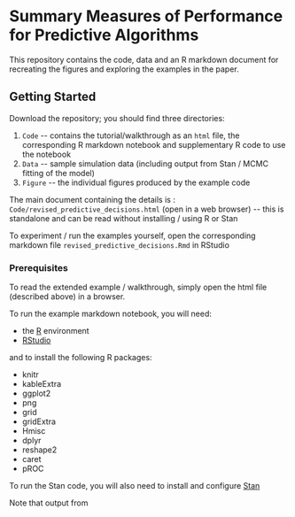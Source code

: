# Summary Measures of Performance for Predictive Algorithms

This repository contains the code, data and an R markdown document for recreating the figures and exploring the examples in the paper.

## Getting Started

Download the repository; you should find three directories:

  1. `Code` -- contains the tutorial/walkthrough as an `html` file, the corresponding R markdown notebook and supplementary R code to use the notebook
  2. `Data` -- sample simulation data (including output from Stan / MCMC fitting of the model)
  3. `Figure` -- the individual figures produced by the example code

The main document containing the details is : `Code/revised_predictive_decisions.html` (open in a web browser) -- this is standalone and can be read without installing / using R or Stan

To experiment / run the examples yourself, open the corresponding markdown file `revised_predictive_decisions.Rmd` in RStudio

### Prerequisites

To read the extended example / walkthrough, simply open the html file (described above) in a browser.

To run the example markdown notebook, you will need:
  * the [R](https://www.r-project.org/) environment
  * [RStudio](https://rstudio.com/)

and to install the following R packages:

  * knitr
  * kableExtra
  * ggplot2
  * png
  * grid
  * gridExtra
  * Hmisc
  * dplyr
  * reshape2
  * caret
  * pROC
 
To run the Stan code, you will also need to install and configure [Stan](https://mc-stan.org/)

Note that output from 
 
